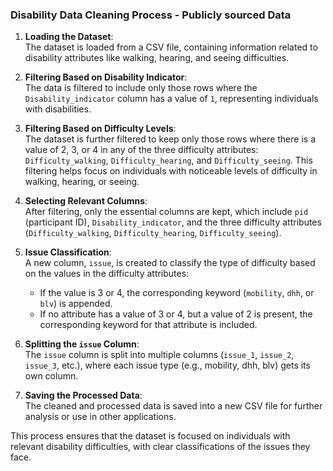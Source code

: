 ### Disability Data Cleaning Process - Publicly sourced Data

1. **Loading the Dataset**:  
   The dataset is loaded from a CSV file, containing information related to disability attributes like walking, hearing, and seeing difficulties.

2. **Filtering Based on Disability Indicator**:  
   The data is filtered to include only those rows where the `Disability_indicator` column has a value of `1`, representing individuals with disabilities.

3. **Filtering Based on Difficulty Levels**:  
   The dataset is further filtered to keep only those rows where there is a value of 2, 3, or 4 in any of the three difficulty attributes: `Difficulty_walking`, `Difficulty_hearing`, and `Difficulty_seeing`. This filtering helps focus on individuals with noticeable levels of difficulty in walking, hearing, or seeing.

4. **Selecting Relevant Columns**:  
   After filtering, only the essential columns are kept, which include `pid` (participant ID), `Disability_indicator`, and the three difficulty attributes (`Difficulty_walking`, `Difficulty_hearing`, `Difficulty_seeing`).

5. **Issue Classification**:  
   A new column, `issue`, is created to classify the type of difficulty based on the values in the difficulty attributes:
   - If the value is 3 or 4, the corresponding keyword (`mobility`, `dhh`, or `blv`) is appended.
   - If no attribute has a value of 3 or 4, but a value of 2 is present, the corresponding keyword for that attribute is included.
6. **Splitting the `issue` Column**:  
   The `issue` column is split into multiple columns (`issue_1`, `issue_2`, `issue_3`, etc.), where each issue type (e.g., mobility, dhh, blv) gets its own column.

7. **Saving the Processed Data**:  
   The cleaned and processed data is saved into a new CSV file for further analysis or use in other applications.

This process ensures that the dataset is focused on individuals with relevant disability difficulties, with clear classifications of the issues they face.
